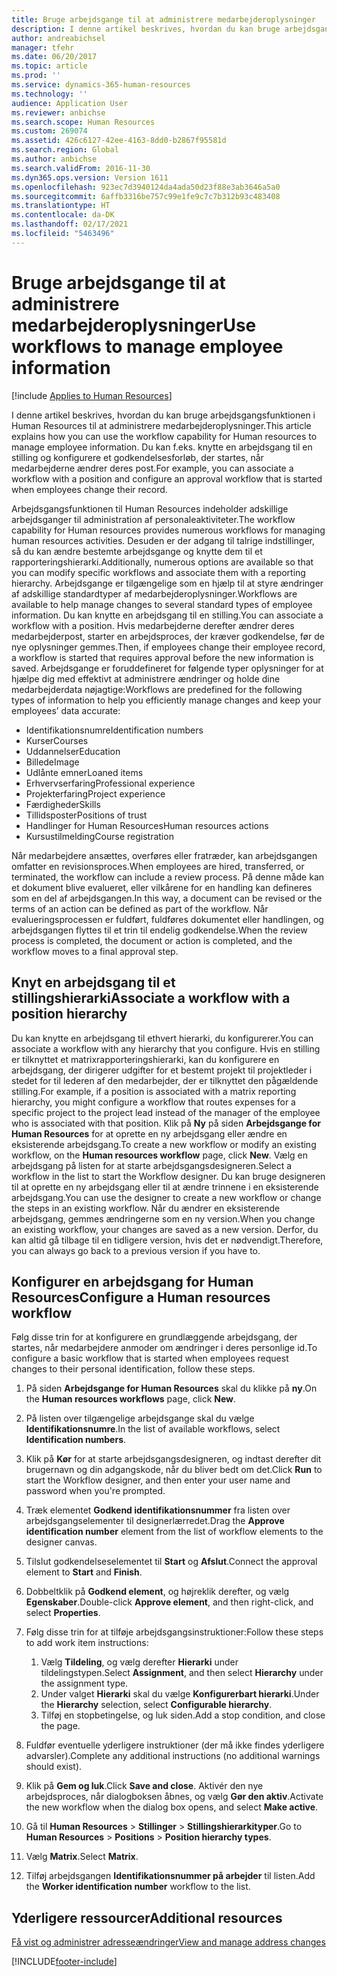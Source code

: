 ```yaml
---
title: Bruge arbejdsgange til at administrere medarbejderoplysninger
description: I denne artikel beskrives, hvordan du kan bruge arbejdsgangsfunktionen i Human Resources til at administrere medarbejderoplysninger. Du kan f.eks. knytte en arbejdsgang til en stilling og konfigurere et godkendelsesforløb, der startes, når medarbejderne ændrer deres post.
author: andreabichsel
manager: tfehr
ms.date: 06/20/2017
ms.topic: article
ms.prod: ''
ms.service: dynamics-365-human-resources
ms.technology: ''
audience: Application User
ms.reviewer: anbichse
ms.search.scope: Human Resources
ms.custom: 269074
ms.assetid: 426c6127-42ee-4163-8dd0-b2867f95581d
ms.search.region: Global
ms.author: anbichse
ms.search.validFrom: 2016-11-30
ms.dyn365.ops.version: Version 1611
ms.openlocfilehash: 923ec7d3940124da4ada50d23f88e3ab3646a5a0
ms.sourcegitcommit: 6affb3316be757c99e1fe9c7c7b312b93c483408
ms.translationtype: HT
ms.contentlocale: da-DK
ms.lasthandoff: 02/17/2021
ms.locfileid: "5463496"
---
```

# <a name="use-workflows-to-manage-employee-information"></a><span data-ttu-id="d9bc1-104">Bruge arbejdsgange til at administrere medarbejderoplysninger</span><span class="sxs-lookup"><span data-stu-id="d9bc1-104">Use workflows to manage employee information</span></span>

[!include [Applies to Human Resources](../includes/applies-to-hr.md)]

<span data-ttu-id="d9bc1-105">I denne artikel beskrives, hvordan du kan bruge arbejdsgangsfunktionen i Human Resources til at administrere medarbejderoplysninger.</span><span class="sxs-lookup"><span data-stu-id="d9bc1-105">This article explains how you can use the workflow capability for Human resources to manage employee information.</span></span> <span data-ttu-id="d9bc1-106">Du kan f.eks. knytte en arbejdsgang til en stilling og konfigurere et godkendelsesforløb, der startes, når medarbejderne ændrer deres post.</span><span class="sxs-lookup"><span data-stu-id="d9bc1-106">For example, you can associate a workflow with a position and configure an approval workflow that is started when employees change their record.</span></span>

<span data-ttu-id="d9bc1-107">Arbejdsgangsfunktionen til Human Resources indeholder adskillige arbejdsganger til administration af personaleaktiviteter.</span><span class="sxs-lookup"><span data-stu-id="d9bc1-107">The workflow capability for Human resources provides numerous workflows for managing human resources activities.</span></span> <span data-ttu-id="d9bc1-108">Desuden er der adgang til talrige indstillinger, så du kan ændre bestemte arbejdsgange og knytte dem til et rapporteringshierarki.</span><span class="sxs-lookup"><span data-stu-id="d9bc1-108">Additionally, numerous options are available so that you can modify specific workflows and associate them with a reporting hierarchy.</span></span> <span data-ttu-id="d9bc1-109">Arbejdsgange er tilgængelige som en hjælp til at styre ændringer af adskillige standardtyper af medarbejderoplysninger.</span><span class="sxs-lookup"><span data-stu-id="d9bc1-109">Workflows are available to help manage changes to several standard types of employee information.</span></span> <span data-ttu-id="d9bc1-110">Du kan knytte en arbejdsgang til en stilling.</span><span class="sxs-lookup"><span data-stu-id="d9bc1-110">You can associate a workflow with a position.</span></span> <span data-ttu-id="d9bc1-111">Hvis medarbejderne derefter ændrer deres medarbejderpost, starter en arbejdsproces, der kræver godkendelse, før de nye oplysninger gemmes.</span><span class="sxs-lookup"><span data-stu-id="d9bc1-111">Then, if employees change their employee record, a workflow is started that requires approval before the new information is saved.</span></span> <span data-ttu-id="d9bc1-112">Arbejdsgange er foruddefineret for følgende typer oplysninger for at hjælpe dig med effektivt at administrere ændringer og holde dine medarbejderdata nøjagtige:</span><span class="sxs-lookup"><span data-stu-id="d9bc1-112">Workflows are predefined for the following types of information to help you efficiently manage changes and keep your employees’ data accurate:</span></span>

-   <span data-ttu-id="d9bc1-113">Identifikationsnumre</span><span class="sxs-lookup"><span data-stu-id="d9bc1-113">Identification numbers</span></span>
-   <span data-ttu-id="d9bc1-114">Kurser</span><span class="sxs-lookup"><span data-stu-id="d9bc1-114">Courses</span></span>
-   <span data-ttu-id="d9bc1-115">Uddannelser</span><span class="sxs-lookup"><span data-stu-id="d9bc1-115">Education</span></span>
-   <span data-ttu-id="d9bc1-116">Billede</span><span class="sxs-lookup"><span data-stu-id="d9bc1-116">Image</span></span>
-   <span data-ttu-id="d9bc1-117">Udlånte emner</span><span class="sxs-lookup"><span data-stu-id="d9bc1-117">Loaned items</span></span>
-   <span data-ttu-id="d9bc1-118">Erhvervserfaring</span><span class="sxs-lookup"><span data-stu-id="d9bc1-118">Professional experience</span></span>
-   <span data-ttu-id="d9bc1-119">Projekterfaring</span><span class="sxs-lookup"><span data-stu-id="d9bc1-119">Project experience</span></span>
-   <span data-ttu-id="d9bc1-120">Færdigheder</span><span class="sxs-lookup"><span data-stu-id="d9bc1-120">Skills</span></span>
-   <span data-ttu-id="d9bc1-121">Tillidsposter</span><span class="sxs-lookup"><span data-stu-id="d9bc1-121">Positions of trust</span></span>
-   <span data-ttu-id="d9bc1-122">Handlinger for Human Resources</span><span class="sxs-lookup"><span data-stu-id="d9bc1-122">Human resources actions</span></span>
-   <span data-ttu-id="d9bc1-123">Kursustilmelding</span><span class="sxs-lookup"><span data-stu-id="d9bc1-123">Course registration</span></span>

<span data-ttu-id="d9bc1-124">Når medarbejdere ansættes, overføres eller fratræder, kan arbejdsgangen omfatter en revisionsproces.</span><span class="sxs-lookup"><span data-stu-id="d9bc1-124">When employees are hired, transferred, or terminated, the workflow can include a review process.</span></span> <span data-ttu-id="d9bc1-125">På denne måde kan et dokument blive evalueret, eller vilkårene for en handling kan defineres som en del af arbejdsgangen.</span><span class="sxs-lookup"><span data-stu-id="d9bc1-125">In this way, a document can be revised or the terms of an action can be defined as part of the workflow.</span></span> <span data-ttu-id="d9bc1-126">Når evalueringsprocessen er fuldført, fuldføres dokumentet eller handlingen, og arbejdsgangen flyttes til et trin til endelig godkendelse.</span><span class="sxs-lookup"><span data-stu-id="d9bc1-126">When the review process is completed, the document or action is completed, and the workflow moves to a final approval step.</span></span>

## <a name="associate-a-workflow-with-a-position-hierarchy"></a><span data-ttu-id="d9bc1-127">Knyt en arbejdsgang til et stillingshierarki</span><span class="sxs-lookup"><span data-stu-id="d9bc1-127">Associate a workflow with a position hierarchy</span></span>
<span data-ttu-id="d9bc1-128">Du kan knytte en arbejdsgang til ethvert hierarki, du konfigurerer.</span><span class="sxs-lookup"><span data-stu-id="d9bc1-128">You can associate a workflow with any hierarchy that you configure.</span></span> <span data-ttu-id="d9bc1-129">Hvis en stilling er tilknyttet et matrixrapporteringshierarki, kan du konfigurere en arbejdsgang, der dirigerer udgifter for et bestemt projekt til projektleder i stedet for til lederen af den medarbejder, der er tilknyttet den pågældende stilling.</span><span class="sxs-lookup"><span data-stu-id="d9bc1-129">For example, if a position is associated with a matrix reporting hierarchy, you might configure a workflow that routes expenses for a specific project to the project lead instead of the manager of the employee who is associated with that position.</span></span> <span data-ttu-id="d9bc1-130">Klik på **Ny** på siden **Arbejdsgange for Human Resources** for at oprette en ny arbejdsgang eller ændre en eksisterende arbejdsgang.</span><span class="sxs-lookup"><span data-stu-id="d9bc1-130">To create a new workflow or modify an existing workflow, on the **Human resources workflow** page, click **New**.</span></span> <span data-ttu-id="d9bc1-131">Vælg en arbejdsgang på listen for at starte arbejdsgangsdesigneren.</span><span class="sxs-lookup"><span data-stu-id="d9bc1-131">Select a workflow in the list to start the Workflow designer.</span></span> <span data-ttu-id="d9bc1-132">Du kan bruge designeren til at oprette en ny arbejdsgang eller til at ændre trinnene i en eksisterende arbejdsgang.</span><span class="sxs-lookup"><span data-stu-id="d9bc1-132">You can use the designer to create a new workflow or change the steps in an existing workflow.</span></span> <span data-ttu-id="d9bc1-133">Når du ændrer en eksisterende arbejdsgang, gemmes ændringerne som en ny version.</span><span class="sxs-lookup"><span data-stu-id="d9bc1-133">When you change an existing workflow, your changes are saved as a new version.</span></span> <span data-ttu-id="d9bc1-134">Derfor, du kan altid gå tilbage til en tidligere version, hvis det er nødvendigt.</span><span class="sxs-lookup"><span data-stu-id="d9bc1-134">Therefore, you can always go back to a previous version if you have to.</span></span>

## <a name="configure-a-human-resources-workflow"></a><span data-ttu-id="d9bc1-135">Konfigurer en arbejdsgang for Human Resources</span><span class="sxs-lookup"><span data-stu-id="d9bc1-135">Configure a Human resources workflow</span></span>
<span data-ttu-id="d9bc1-136">Følg disse trin for at konfigurere en grundlæggende arbejdsgang, der startes, når medarbejdere anmoder om ændringer i deres personlige id.</span><span class="sxs-lookup"><span data-stu-id="d9bc1-136">To configure a basic workflow that is started when employees request changes to their personal identification, follow these steps.</span></span>

1.  <span data-ttu-id="d9bc1-137">På siden **Arbejdsgange for Human Resources** skal du klikke på **ny**.</span><span class="sxs-lookup"><span data-stu-id="d9bc1-137">On the **Human resources workflows** page, click **New**.</span></span>
2.  <span data-ttu-id="d9bc1-138">På listen over tilgængelige arbejdsgange skal du vælge **Identifikationsnumre**.</span><span class="sxs-lookup"><span data-stu-id="d9bc1-138">In the list of available workflows, select **Identification numbers**.</span></span>
3.  <span data-ttu-id="d9bc1-139">Klik på **Kør** for at starte arbejdsgangsdesigneren, og indtast derefter dit brugernavn og din adgangskode, når du bliver bedt om det.</span><span class="sxs-lookup"><span data-stu-id="d9bc1-139">Click **Run** to start the Workflow designer, and then enter your user name and password when you're prompted.</span></span>
4.  <span data-ttu-id="d9bc1-140">Træk elementet **Godkend identifikationsnummer** fra listen over arbejdsgangselementer til designerlærredet.</span><span class="sxs-lookup"><span data-stu-id="d9bc1-140">Drag the **Approve identification number** element from the list of workflow elements to the designer canvas.</span></span>
5.  <span data-ttu-id="d9bc1-141">Tilslut godkendelseselementet til **Start** og **Afslut**.</span><span class="sxs-lookup"><span data-stu-id="d9bc1-141">Connect the approval element to **Start** and **Finish**.</span></span>
6.  <span data-ttu-id="d9bc1-142">Dobbeltklik på **Godkend element**, og højreklik derefter, og vælg **Egenskaber**.</span><span class="sxs-lookup"><span data-stu-id="d9bc1-142">Double-click **Approve element**, and then right-click, and select **Properties**.</span></span>
7.  <span data-ttu-id="d9bc1-143">Følg disse trin for at tilføje arbejdsgangsinstruktioner:</span><span class="sxs-lookup"><span data-stu-id="d9bc1-143">Follow these steps to add work item instructions:</span></span>
    1.  <span data-ttu-id="d9bc1-144">Vælg **Tildeling**, og vælg derefter **Hierarki** under tildelingstypen.</span><span class="sxs-lookup"><span data-stu-id="d9bc1-144">Select **Assignment**, and then select **Hierarchy** under the assignment type.</span></span>
    2.  <span data-ttu-id="d9bc1-145">Under valget **Hierarki** skal du vælge **Konfigurerbart hierarki**.</span><span class="sxs-lookup"><span data-stu-id="d9bc1-145">Under the **Hierarchy** selection, select **Configurable hierarchy**.</span></span>
    3.  <span data-ttu-id="d9bc1-146">Tilføj en stopbetingelse, og luk siden.</span><span class="sxs-lookup"><span data-stu-id="d9bc1-146">Add a stop condition, and close the page.</span></span>

8.  <span data-ttu-id="d9bc1-147">Fuldfør eventuelle yderligere instruktioner (der må ikke findes yderligere advarsler).</span><span class="sxs-lookup"><span data-stu-id="d9bc1-147">Complete any additional instructions (no additional warnings should exist).</span></span>
9.  <span data-ttu-id="d9bc1-148">Klik på **Gem og luk**.</span><span class="sxs-lookup"><span data-stu-id="d9bc1-148">Click **Save and close**.</span></span> <span data-ttu-id="d9bc1-149">Aktivér den nye arbejdsproces, når dialogboksen åbnes, og vælg **Gør den aktiv**.</span><span class="sxs-lookup"><span data-stu-id="d9bc1-149">Activate the new workflow when the dialog box opens, and select **Make active**.</span></span>
10. <span data-ttu-id="d9bc1-150">Gå til **Human Resources** &gt; **Stillinger** &gt; **Stillingshierarkityper**.</span><span class="sxs-lookup"><span data-stu-id="d9bc1-150">Go to **Human Resources** &gt; **Positions** &gt; **Position hierarchy types**.</span></span>
11. <span data-ttu-id="d9bc1-151">Vælg **Matrix**.</span><span class="sxs-lookup"><span data-stu-id="d9bc1-151">Select **Matrix**.</span></span>
12. <span data-ttu-id="d9bc1-152">Tilføj arbejdsgangen **Identifikationsnummer på arbejder** til listen.</span><span class="sxs-lookup"><span data-stu-id="d9bc1-152">Add the **Worker identification number** workflow to the list.</span></span>

## <a name="additional-resources"></a><span data-ttu-id="d9bc1-153">Yderligere ressourcer</span><span class="sxs-lookup"><span data-stu-id="d9bc1-153">Additional resources</span></span>

[<span data-ttu-id="d9bc1-154">Få vist og administrer adresseændringer</span><span class="sxs-lookup"><span data-stu-id="d9bc1-154">View and manage address changes</span></span>](hr-personnel-view-address-changes.md) 





[!INCLUDE[footer-include](../includes/footer-banner.md)]